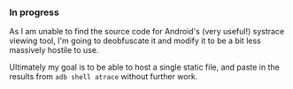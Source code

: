 ### In progress

As I am unable to find the source code for Android's (very useful!) systrace viewing tool,
I'm going to deobfuscate it and modify it to be a bit less massively hostile to use.

Ultimately my goal is to be able to host a single static file, and paste in the results from `adb
shell atrace` without further work.
